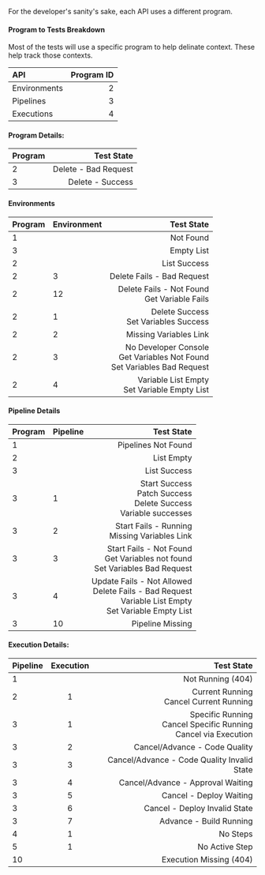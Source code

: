 For the developer's sanity's sake, each API uses a different program.

#### Program to Tests Breakdown

Most of the tests will use a specific program to help delinate context. These help track those contexts.

| API |Program ID|
| :--- | -----------: |
|Environments|2|
|Pipelines|3|
|Executions|4|

#### Program Details:

|Program | Test State|
| :--- | ---: |
| 2 | Delete - Bad Request|
| 3 | Delete - Success |

#### Environments
|Program | Environment | Test State|
| :--- | --- | ---: |
| 1 | | Not Found |
| 3 | | Empty List |
| 2 | | List Success |
| 2 | 3 | Delete Fails - Bad Request |
| 2 | 12 | Delete Fails - Not Found <br/> Get Variable Fails |
| 2 | 1 | Delete Success <br/> Set Variables Success|
| 2 | 2 | Missing Variables Link |
| 2 | 3 | No Developer Console <br/> Get Variables Not Found <br/> Set Variables Bad Request |
| 2 | 4 | Variable List Empty <br/> Set Variable Empty List | 

#### Pipeline Details
|Program | Pipeline | Test State|
| :--- | --- | ---: |
| 1 | | Pipelines Not Found|
| 2 | | List Empty|
| 3 | | List Success |
| 3 | 1 | Start Success <br/> Patch Success <br/> Delete Success <br/> Variable successes |
| 3 | 2 | Start Fails - Running <br/> Missing Variables Link |
| 3 | 3 | Start Fails - Not Found <br/> Get Variables not found <br/> Set Variables Bad Request |
| 3 | 4 | Update Fails - Not Allowed <br/> Delete Fails - Bad Request <br/> Variable List Empty <br/> Set Variable Empty List |
| 3 | 10 | Pipeline Missing |

#### Execution Details:

| Pipeline | Execution| Test State | 
| :--- | :---: | ---: |
| 1 |  |  Not Running (404) |
| 2 | 1 | Current Running <br/> Cancel Current Running|
| 3 | 1 | Specific Running <br/> Cancel Specific Running <br> Cancel via Execution |
| 3 | 2 | Cancel/Advance - Code Quality |
| 3 | 3 | Cancel/Advance - Code Quality Invalid State |
| 3 | 4 | Cancel/Advance - Approval Waiting |
| 3 | 5 | Cancel - Deploy Waiting |
| 3 | 6 | Cancel - Deploy Invalid State |
| 3 | 7 | Advance - Build Running | 
| 4 | 1 | No Steps | 
| 5 | 1 | No Active Step |
| 10 |  | Execution Missing (404) |
